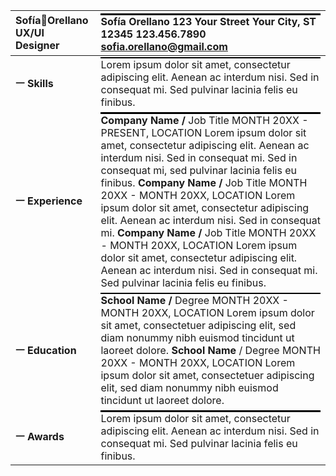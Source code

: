 

| SofíaOrellano UX/UI Designer | ![][image1] Sofía Orellano 123 Your Street Your City, ST 12345 123.456.7890 sofia.orellano@gmail.com |
| :---- | :---- |
| **ㅡ Skills** | ![][image2] Lorem ipsum dolor sit amet, consectetur adipiscing elit. Aenean ac interdum nisi. Sed in consequat mi. Sed pulvinar lacinia felis eu finibus. |
| **ㅡ Experience** | ![][image3] **Company Name /** Job Title MONTH 20XX \- PRESENT,  LOCATION Lorem ipsum dolor sit amet, consectetur adipiscing elit. Aenean ac interdum nisi. Sed in consequat mi. Sed in consequat mi, sed pulvinar lacinia felis eu finibus. **Company Name /** Job Title MONTH 20XX \- MONTH 20XX,  LOCATION Lorem ipsum dolor sit amet, consectetur adipiscing elit. Aenean ac interdum nisi. Sed in consequat mi.  **Company Name /** Job Title MONTH 20XX \- MONTH 20XX,  LOCATION Lorem ipsum dolor sit amet, consectetur adipiscing elit. Aenean ac interdum nisi. Sed in consequat mi. Sed pulvinar lacinia felis eu finibus.  |
| **ㅡ Education** | ![][image4] **School Name /** Degree MONTH 20XX \- MONTH 20XX,  LOCATION Lorem ipsum dolor sit amet, consectetuer adipiscing elit, sed diam nonummy nibh euismod tincidunt ut laoreet dolore. **School Name** / Degree MONTH 20XX \- MONTH 20XX,  LOCATION Lorem ipsum dolor sit amet, consectetuer adipiscing elit, sed diam nonummy nibh euismod tincidunt ut laoreet dolore. |
| **ㅡ Awards** | ![][image5] Lorem ipsum dolor sit amet, consectetur adipiscing elit. Aenean ac interdum nisi. Sed in consequat mi. Sed pulvinar lacinia felis eu finibus. |

[image1]: <data:image/png;base64,iVBORw0KGgoAAAANSUhEUgAAAaIAAAADCAYAAADRPAuQAAAAJElEQVR4Xu3IoQEAAAgDoP3/tB6wroVAIUkGAB5VAMClCgA4syuD4VfZZ5HoAAAAAElFTkSuQmCC>

[image2]: <data:image/png;base64,iVBORw0KGgoAAAANSUhEUgAAAaIAAAADCAYAAADRPAuQAAAAJElEQVR4Xu3IoQEAAAgDoP3/tB6wroVAIUkGAB5VAMClCgA4syuD4VfZZ5HoAAAAAElFTkSuQmCC>

[image3]: <data:image/png;base64,iVBORw0KGgoAAAANSUhEUgAAAaIAAAADCAYAAADRPAuQAAAAJElEQVR4Xu3IoQEAAAgDoP3/tB6wroVAIUkGAB5VAMClCgA4syuD4VfZZ5HoAAAAAElFTkSuQmCC>

[image4]: <data:image/png;base64,iVBORw0KGgoAAAANSUhEUgAAAaIAAAADCAYAAADRPAuQAAAAJElEQVR4Xu3IoQEAAAgDoP3/tB6wroVAIUkGAB5VAMClCgA4syuD4VfZZ5HoAAAAAElFTkSuQmCC>

[image5]: <data:image/png;base64,iVBORw0KGgoAAAANSUhEUgAAAaIAAAADCAYAAADRPAuQAAAAJElEQVR4Xu3IoQEAAAgDoP3/tB6wroVAIUkGAB5VAMClCgA4syuD4VfZZ5HoAAAAAElFTkSuQmCC>
